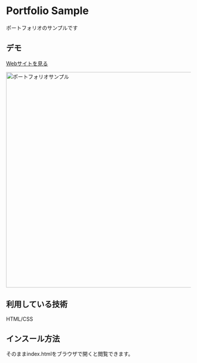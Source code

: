 Portfolio Sample
====

ポートフォリオのサンプルです

## デモ
[Webサイトを見る](https://eri-portfolio-sample.herokuapp.com/)

<img width="587" alt="ポートフォリオサンプル" src="https://user-images.githubusercontent.com/85053637/122236305-5dc06300-cef9-11eb-8138-9840688f1047.png">

## 利用している技術
HTML/CSS

## インスール方法
そのままindex.htmlをブラウザで開くと閲覧できます。


